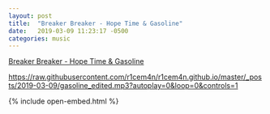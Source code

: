 ```yaml
---
layout: post
title:  "Breaker Breaker - Hope Time & Gasoline"
date:   2019-03-09 11:23:17 -0500
categories: music
---
```


[Breaker Breaker - Hope Time & Gasoline](2019-03-09/gasoline_edited.mp3?autoplay=0&loop=0&controls=1)

https://raw.githubusercontent.com/r1cem4n/r1cem4n.github.io/master/_posts/2019-03-09/gasoline_edited.mp3?autoplay=0&loop=0&controls=1


{% include open-embed.html %}

